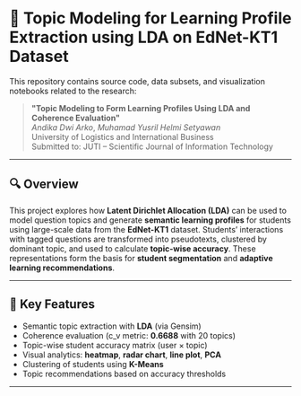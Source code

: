 # 📘 Topic Modeling for Learning Profile Extraction using LDA on EdNet-KT1 Dataset

This repository contains source code, data subsets, and visualization notebooks related to the research:

> **"Topic Modeling to Form Learning Profiles Using LDA and Coherence Evaluation"**  
> *Andika Dwi Arko*, *Muhamad Yusril Helmi Setyawan*  
> University of Logistics and International Business  
> Submitted to: JUTI – Scientific Journal of Information Technology

---

## 🔍 Overview

This project explores how **Latent Dirichlet Allocation (LDA)** can be used to model question topics and generate **semantic learning profiles** for students using large-scale data from the **EdNet-KT1** dataset. Students’ interactions with tagged questions are transformed into pseudotexts, clustered by dominant topic, and used to calculate **topic-wise accuracy**. These representations form the basis for **student segmentation** and **adaptive learning recommendations**.

---

## 🧪 Key Features

- Semantic topic extraction with **LDA** (via Gensim)
- Coherence evaluation (c_v metric: **0.6688** with 20 topics)
- Topic-wise student accuracy matrix (user × topic)
- Visual analytics: **heatmap**, **radar chart**, **line plot**, **PCA**
- Clustering of students using **K-Means**
- Topic recommendations based on accuracy thresholds

---



